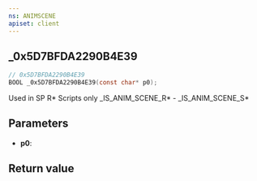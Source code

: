 ```yaml
---
ns: ANIMSCENE
apiset: client
---
```

## _0x5D7BFDA2290B4E39

```c
// 0x5D7BFDA2290B4E39
BOOL _0x5D7BFDA2290B4E39(const char* p0);
```

Used in SP R* Scripts only
_IS_ANIM_SCENE_R* - _IS_ANIM_SCENE_S*

## Parameters
* **p0**:

## Return value

